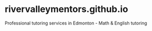 # rivervalleymentors.github.io
Professional tutoring services in Edmonton - Math & English tutoring

